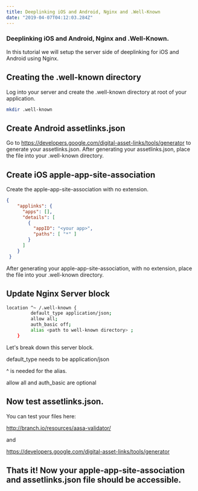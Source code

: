 ```yaml
---
title: Deeplinking iOS and Android, Nginx and .Well-Known 
date: "2019-04-07T04:12:03.284Z"
---
```


### Deeplinking iOS and Android, Nginx and .Well-Known.

In this tutorial we will setup the server side of deeplinking for iOS and Android using Nginx.


## Creating the .well-known directory 
Log into your server and create the .well-known directory at root of your application.

``` bash
mkdir .well-known
```

## Create Android assetlinks.json
Go to https://developers.google.com/digital-asset-links/tools/generator to generate your assetlinks.json.  After generating your assetlinks.json, place the file into your .well-known directory.

## Create iOS apple-app-site-association
Create the apple-app-site-association with no extension.

```json
{
    "applinks": {
      "apps": [],
      "details": [
        {
          "appID": "<your app>",
          "paths": [ "*" ]
        }
      ]
    }
 }
```

After generating your apple-app-site-association, with no extension, place the file into your .well-known directory.

## Update Nginx Server block

``` bash
location ^~ /.well-known {
         default_type application/json;
         allow all;
         auth_basic off;
         alias <path to well-known directory> ;
    }
```

Let's break down this server block.

default_type needs to be application/json

^ is needed for the alias.

allow all and auth_basic are optional

## Now test assetlinks.json.
You can test your files here:

http://branch.io/resources/aasa-validator/

and 

https://developers.google.com/digital-asset-links/tools/generator


## Thats it! Now your apple-app-site-association and assetlinks.json file should be accessible.